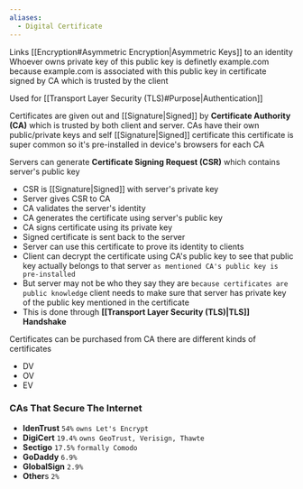 ```yaml
---
aliases:
  - Digital Certificate
---
```

Links [[Encryption#Asymmetric Encryption|Asymmetric Keys]] to an identity
Whoever owns private key of this public key is definetly example.com
because example.com is associated with this public key
in certificate signed by CA which is trusted by the client

Used for [[Transport Layer Security (TLS)#Purpose|Authentication]]

Certificates are given out and [[Signature|Signed]] by **Certificate Authority (CA)**
which is trusted by both client and server.
CAs have their own public/private keys and self [[Signature|Signed]] certificate
this certificate is super common so it's pre-installed 
in device's browsers for each CA

Servers can generate **Certificate Signing Request (CSR)**
which contains server's public key 
- CSR is [[Signature|Signed]] with server's private key
- Server gives CSR to CA
- CA validates the server's identity
- CA generates the certificate using server's public key
- CA signs certificate using its private key
- Signed certificate is sent back to the server
- Server can use this certificate to prove its identity to clients
- Client can decrypt the certificate using CA's public key
  to see that public key actually belongs to that server
  `as mentioned CA's public key is pre-installed`
- But server may not be who they say they are
  `because certificates are public knowledge`
  client needs to make sure that server has private key
  of the public key mentioned in the certificate
- This is done through **[[Transport Layer Security (TLS)|TLS]] Handshake**

Certificates can be purchased from CA
there are different kinds of certificates
- DV
- OV
- EV
### CAs That Secure The Internet
- **IdenTrust** `54%` `owns Let's Encrypt`
- **DigiCert** `19.4%` `owns GeoTrust, Verisign, Thawte`
- **Sectigo** `17.5%` `formally Comodo`
- **GoDaddy** `6.9%`
- **GlobalSign** `2.9%`
- **Other**s `2%`
